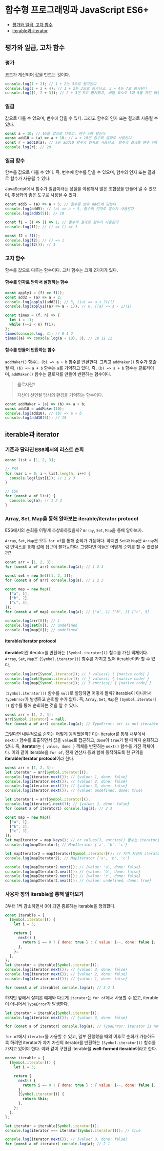 # 함수형 프로그래밍과 JavaScript ES6+

- [평가와 일급, 고차 함수](#평가와-일급-고차-함수)
- [iterable과-iterator](#iterable과-iterator)

## 평가와 일급, 고차 함수

### 평가

코드가 계산되어 값을 만드는 것이다.

```javascript
console.log(1 + 2); // 1 + 2는 3으로 평가된다
console.log(1 + 2 + 4); // 1 + 2는 3으로 평가되고, 3 + 4는 7로 평가된다
console.log([1, 2 + 3]); // 2 + 3은 5로 평가되고, 배열 요소로 1과 5를 가진 배열로 평가된다
```

### 일급

값으로 다룰 수 있으며, 변수에 담을 수 있다. 그리고 함수의 인자 또는 결과로 사용될 수 있다.

```javascript
const a = 10; // 10을 값으로 다루고, 변수 a에 담는다
const add10 = (a) => a + 10; // a + 10은 함수의 결과로 사용된다
const r = add10(a); // a는 add10 함수의 인자로 사용되고, 함수의 결과를 변수 r에 담는다
console.log(r); // 20
```

### 일급 함수

함수를 값으로 다룰 수 있다. 즉, 변수에 함수를 담을 수 있으며, 함수의 인자 또는 결과로 함수가 사용될 수 있다.

JavaScript에서 함수가 일급이라는 성질을 이용해서 많은 조합성을 만들어 낼 수 있으며, 추상화의 좋은 도구로 사용될 수 있다.

```javascript
const add5 = (a) => a + 5; // 함수를 변수 add5에 담는다
console.log(add5); // (a) => a + 5, 함수의 인자로 함수가 사용된다
console.log(add5(5)); // 10

const f1 = () => () => 1; // 함수의 결과로 함수가 사용된다
console.log(f1); // () => () => 1

const f2 = f1();
console.log(f2); // () => 1
console.log(f2()); // 1
```

### 고차 함수

함수를 값으로 다루는 함수이다. 고차 함수는 크게 2가지가 있다.

#### 함수를 인자로 받아서 실행하는 함수

```javascript
const apply1 = (f) => f(1);
const add2 = (a) => a + 2;
console.log(apply1(add2)); // 3, ((a) => a + 2)(1)
console.log(apply1((a) => a - 1)); // 0, ((a) => a - 1)(1)

const times = (f, n) => {
  let i = -1;
  while (++i < n) f(i);
};
times(console.log, 3); // 0 1 2
times((a) => console.log(a + 10), 3); // 10 11 12
```

#### 함수를 만들어 반환하는 함수

`addMaker()` 함수는 `(b) => a + b` 함수를 반환한다. 그리고 `addMaker()` 함수가 호출될 때, `(b) => a + b` 함수는 `a`를 기억하고 있다. 즉, `(b) => a + b` 함수는 클로저이며, `addMaker()` 함수는 클로저를 만들어 반환하는 함수이다.

> 클로저란?
> 
> 자신이 선언될 당시의 환경을 기억하는 함수이다.

```javascript
const addMaker = (a) => (b) => a + b;
const add10 = addMaker(10);
console.log(add10); // (b) => a + b
console.log(add10(5)); // 15
```

## iterable과 iterator

### 기존과 달라진 ES6에서의 리스트 순회

```javascript
const list = [1, 2, 3];

// ES5
for (var i = 0; i < list.length; i++) {
  console.log(list[i]); // 1 2 3
}

// ES6
for (const a of list) {
  console.log(a); // 1 2 3
}
```

### Array, Set, Map을 통해 알아보는 iterable/iterator protocol

ES6에서의 순회를 어떻게 추상화하였을까? `Array`, `Set`, `Map`을 통해 알아보자.

`Array`, `Set`, `Map`은 모두 `for of`를 통해 순회가 가능하다. 하지만 `Set`과 `Map`은 `Array`처럼 인덱스를 통해 값에 접근이 불가능하다. 그렇다면 이들은 어떻게 순회를 할 수 있었을까?

```javascript
const arr = [1, 2, 3];
for (const a of arr) console.log(a); // 1 2 3

const set = new Set([1, 2, 3]);
for (const a of arr) console.log(a); // 1 2 3

const map = new Map([
  ["a", 1],
  ["b", 2],
  ["c", 3],
]);
for (const a of map) console.log(a); // ["a", 1] ["b", 2] ["c", 3]

console.log(arr[0]); // 1
console.log(set[0]); // undefined
console.log(map[0]); // undefined
```

#### iterable/iterator protocol

**iterable**이란 iterator를 반환하는 `[Symbol.iterator]()` 함수를 가진 객체이다. `Array`, `Set`, `Map`은 `[Symbol.iterator]()` 함수를 가지고 있어 iterable이라 할 수 있다.

```javascript
console.log(arr[Symbol.iterator]); // ƒ values() { [native code] }
console.log(set[Symbol.iterator]); // ƒ values() { [native code] }
console.log(map[Symbol.iterator]); // ƒ entries() { [native code] }
```

`[Symbol.iterator]()` 함수를 `null`로 할당하면 어떻게 될까? iterable이 아니어서 `TypeError`가 발생하고 순회할 수가 없다. 즉, `Array`, `Set`, `Map`은 `[Symbol.iterator]()` 함수를 통해 순회하는 것을 알 수 있다.

```javascript
const arr = [1, 2, 3];
arr[Symbol.iterator] = null;
for (const a of arr) console.log(a); // TypeError: arr is not iterable
```

그렇다면 내부적으로 순회는 어떻게 동작했을까? 이는 iterator를 통해 내부에서 `next()` 함수를 호출하면서 값을 `value`로 접근하고, `done`이 `true`가 될 때까지 순회하고 있다. 즉, **iterator**는 `{ value, done }` 객체를 반환하는 `next()` 함수를 가진 객체이다. 이와 같이 iterable을 `for of`, 전개 연산자 등과 함께 동작하도록 한 규약을 **iterable/iterator protocol**이라 한다.

```javascript
const arr = [1, 2, 3];
let iterator = arr[Symbol.iterator]();
console.log(iterator.next()); // {value: 1, done: false}
console.log(iterator.next()); // {value: 2, done: false}
console.log(iterator.next()); // {value: 3, done: false}
console.log(iterator.next()); // {value: undefined, done: true}

let iterator1 = arr[Symbol.iterator]();
console.log(iterator1.next()); // {value: 1, done: false}
for (const a of iterator1) console.log(a); // 2 3

const map = new Map([
  ["a", 1],
  ["b", 2],
  ["c", 3],
]);
let mapIterator = map.keys(); // or values(), entries() 함수는 iterator를 반환한다
console.log(mapIterator); // MapIterator {'a', 'b', 'c'}

let mapIterator2 = mapIterator[Symbol.iterator](); // 자기 자신의 iterator를 반환한다
console.log(mapIterator2); // MapIterator {'a', 'b', 'c'}

console.log(mapIterator2.next()); // {value: 'a', done: false}
console.log(mapIterator2.next()); // {value: 'b', done: false}
console.log(mapIterator2.next()); // {value: 'c', done: false}
console.log(mapIterator2.next()); // {value: undefined, done: true}
```

### 사용자 정의 iterable을 통해 알아보기

3부터 1씩 감소하면서 0이 되면 종료하는 iterable을 정의했다.

```javascript
const iterable = {
  [Symbol.iterator]() {
    let i = 3;

    return {
      next() {
        return i == 0 ? { done: true } : { value: i--, done: false };
      },
    };
  },
};
let iterator = iterable[Symbol.iterator]();
console.log(iterator.next()); // {value: 3, done: false}
console.log(iterator.next()); // {value: 2, done: false}
console.log(iterator.next()); // {value: 1, done: false}

for (const a of iterable) console.log(a); // 3 2 1
```

하지만 앞에서 살펴본 예제와 다르게 `iterator`는 `for of`에서 사용할 수 없고, iterable이 아니어서 `TypeError`가 발생한다.

```javascript
let iterator = iterable[Symbol.iterator]();
console.log(iterator.next()); // {value: 3, done: false}

for (const a of iterator) console.log(a); // TypeError: iterator is not iterable
```

`for of`에서 `iterator`를 사용할 수 있고, 일부 진행했을 때의 이후로 순회가 가능하도록 하려면 iterator가 자기 자신의 iterator를 반환하는 `[Symbol.iterator]()` 함수를 가지고 있어야 한다. 이와 같이 구현된 iterable을 **well-formed iterable**이라고 한다.

```javascript
const iterable = {
  [Symbol.iterator]() {
    let i = 3;

    return {
      next() {
        return i == 0 ? { done: true } : { value: i--, done: false };
      },
      [Symbol.iterator]() {
        return this;
      },
    };
  },
};

let iterator = iterable[Symbol.iterator]();
console.log(iterator === iterator[Symbol.iterator]()); // true

console.log(iterator.next()); // {value: 3, done: false}
for (const a of iterator) console.log(a); // 2 1
```